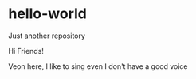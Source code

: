 # hello-world
Just another repository

Hi Friends!

Veon here, I like to sing even I don't have a good voice
